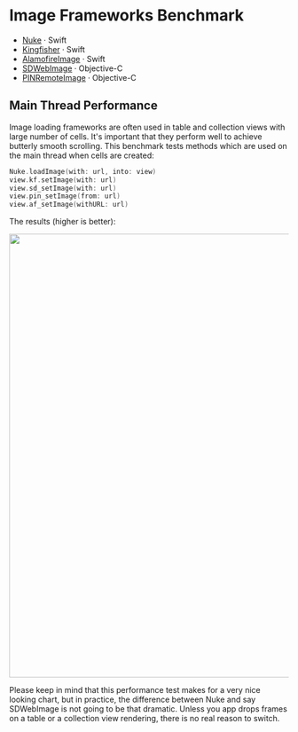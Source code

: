 # Image Frameworks Benchmark

- [Nuke](https://github.com/kean/Nuke) · Swift
- [Kingfisher](https://github.com/onevcat/Kingfisher) · Swift
- [AlamofireImage](https://github.com/Alamofire/AlamofireImage) · Swift
- [SDWebImage](https://github.com/rs/SDWebImage) · Objective-C
- [PINRemoteImage](https://github.com/pinterest/PINRemoteImage) · Objective-C

## Main Thread Performance

Image loading frameworks are often used in table and collection views with large number of cells. It's important that they perform well to achieve butterly smooth scrolling. This benchmark tests methods which are used on the main thread when cells are created:

```swift
Nuke.loadImage(with: url, into: view)
view.kf.setImage(with: url)
view.sd_setImage(with: url)
view.pin_setImage(from: url)
view.af_setImage(withURL: url)
```

The results (higher is better):

<img src="https://user-images.githubusercontent.com/1567433/34312349-7b2b0bf4-e774-11e7-891d-a5f056874ff5.png" width="800"/>

Please keep in mind that this performance test makes for a very nice looking chart, but in practice, the difference between Nuke and say SDWebImage is not going to be that dramatic. Unless you app drops frames on a table or a collection view rendering, there is no real reason to switch.
